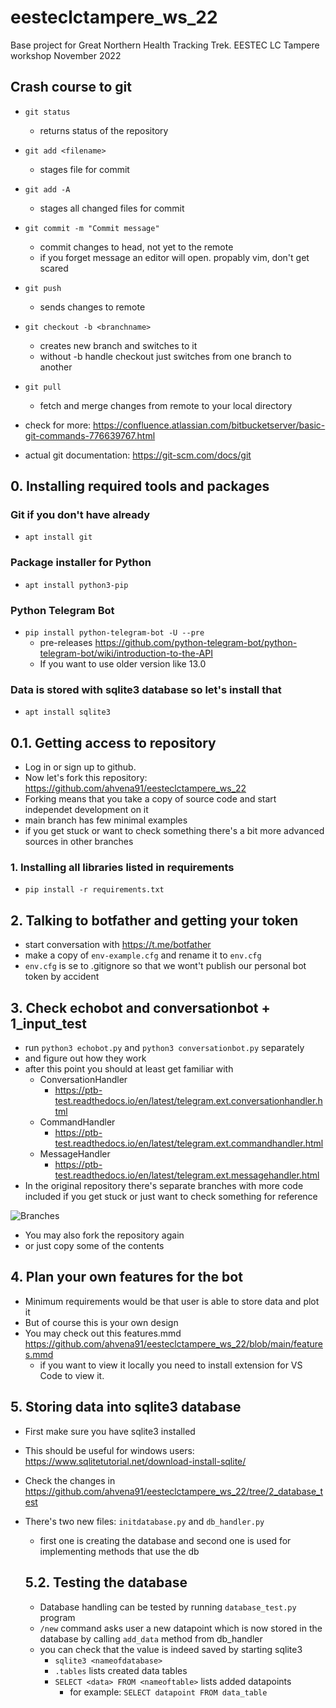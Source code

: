 # eesteclctampere_ws_22
Base project for Great Northern Health Tracking Trek. EESTEC LC Tampere workshop November 2022

## Crash course to git

- `git status`
  - returns status of the repository
- `git add <filename>`
  - stages file for commit
- `git add -A`
  - stages all changed files for commit
- `git commit -m "Commit message"`
  - commit changes to head, not yet to the remote
  - if you forget message an editor will open. propably vim, don't get scared
- `git push`
  - sends changes to remote
- `git checkout -b <branchname>`
  - creates new branch and switches to it
  - without -b handle checkout just switches from one branch to another
- `git pull`
  - fetch and merge changes from remote to your local directory

- check for more: https://confluence.atlassian.com/bitbucketserver/basic-git-commands-776639767.html
- actual git documentation: https://git-scm.com/docs/git

## 0. Installing required tools and packages

### Git if you don't have already

- `apt install git`

### Package installer for Python

- `apt install python3-pip`

### Python Telegram Bot 

- `pip install python-telegram-bot -U --pre`
  - pre-releases https://github.com/python-telegram-bot/python-telegram-bot/wiki/introduction-to-the-API
  - If you want to use older version like 13.0

### Data is stored with sqlite3 database so let's install that

- `apt install sqlite3`

## 0.1. Getting access to repository

- Log in or sign up to github.
- Now let's fork this repository: https://github.com/ahvena91/eesteclctampere_ws_22
- Forking means that you take a copy of source code and start independet development on it
- main branch has few minimal examples
- if you get stuck or want to check something there's a bit more advanced sources in other branches

### 1. Installing all libraries listed in requirements

- `pip install -r requirements.txt`

## 2. Talking to botfather and getting your token

- start conversation with https://t.me/botfather
- make a copy of `env-example.cfg` and rename it to `env.cfg`
- `env.cfg` is se to .gitignore so that we wont't publish our personal bot token by accident

## 3. Check echobot and conversationbot + 1_input_test

- run `python3 echobot.py` and `python3 conversationbot.py` separately
- and figure out how they work
- after this point you should at least get familiar with
  - ConversationHandler
    - https://ptb-test.readthedocs.io/en/latest/telegram.ext.conversationhandler.html
  - CommandHandler
    - https://ptb-test.readthedocs.io/en/latest/telegram.ext.commandhandler.html
  - MessageHandler
    - https://ptb-test.readthedocs.io/en/latest/telegram.ext.messagehandler.html
- In the original repository there's separate branches with more code included if you get stuck or just want to check something for reference

![Branches](branches1.png)

- You may also fork the repository again 
- or just copy some of the contents

## 4. Plan your own features for the bot

- Minimum requirements would be that user is able to store data and plot it 
- But of course this is your own design 
- You may check out this features.mmd https://github.com/ahvena91/eesteclctampere_ws_22/blob/main/features.mmd
  - if you want to view it locally you need to install extension for VS Code to view it.

## 5. Storing data into sqlite3 database

- First make sure you have sqlite3 installed
- This should be useful for windows users: https://www.sqlitetutorial.net/download-install-sqlite/

- Check the changes in https://github.com/ahvena91/eesteclctampere_ws_22/tree/2_database_test
- There's two new files: `initdatabase.py` and `db_handler.py`
  - first one is creating the database and second one is used for implementing methods that use the db

  ## 5.2. Testing the database

  - Database handling can be tested by running `database_test.py` program 
  - `/new` command asks user a new datapoint which is now stored in the database by calling `add_data` method from db_handler
  - you can check that the value is indeed saved by starting sqlite3
    - `sqlite3 <nameofdatabase>`
    - `.tables` lists created data tables
    - `SELECT <data> FROM <nameoftable>` lists added datapoints
      - for example: `SELECT datapoint FROM data_table` 



